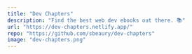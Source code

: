 ```yaml
---
title: "Dev Chapters"
description: "Find the best web dev ebooks out there. 📚"
url: "https://dev-chapters.netlify.app/"
repo: "https://github.com/sbeaury/dev-chapters"
image: "dev-chapters.png"
---
```

